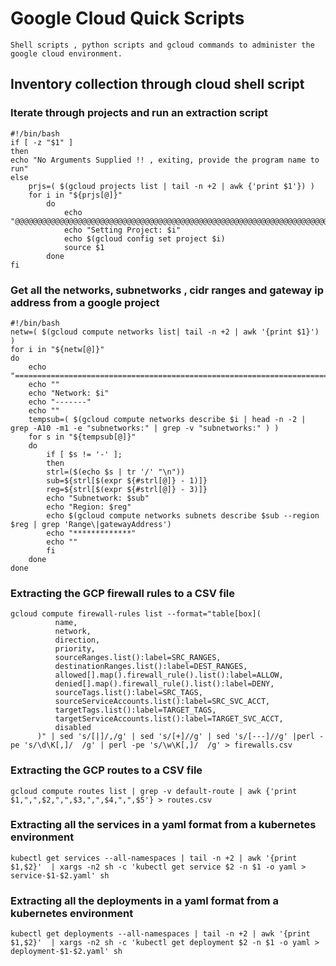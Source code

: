 # Google Cloud Quick Scripts

```
Shell scripts , python scripts and gcloud commands to administer the google cloud environment.
```

## Inventory collection through cloud shell script

### Iterate through projects and run an extraction script

```
#!/bin/bash
if [ -z "$1" ]
then
echo "No Arguments Supplied !! , exiting, provide the program name to run"
else
	prjs=( $(gcloud projects list | tail -n +2 | awk {'print $1'}) )
	for i in "${prjs[@]}"
		do
			echo "@@@@@@@@@@@@@@@@@@@@@@@@@@@@@@@@@@@@@@@@@@@@@@@@@@@@@@@@@@@@@@@@@@@@@@"
			echo "Setting Project: $i"
			echo $(gcloud config set project $i)
			source $1	
		done
fi

```

### Get all the networks, subnetworks , cidr ranges and gateway ip address from a google project

```
#!/bin/bash
netw=( $(gcloud compute networks list| tail -n +2 | awk '{print $1}') )
for i in "${netw[@]}"
do
	echo "======================================================================"
	echo ""
	echo "Network: $i"
	echo "-------"
	echo ""
	tempsub=( $(gcloud compute networks describe $i | head -n -2 | grep -A10 -m1 -e "subnetworks:" | grep -v "subnetworks:" ) )
	for s in "${tempsub[@]}"
	do
		if [ $s != '-' ];
		then
		strl=($(echo $s | tr '/' "\n"))
		sub=${strl[$(expr ${#strl[@]} - 1)]}
		reg=${strl[$(expr ${#strl[@]} - 3)]}
		echo "Subnetwork: $sub"
		echo "Region: $reg"
		echo $(gcloud compute networks subnets describe $sub --region $reg | grep 'Range\|gatewayAddress')
		echo "*************"
		echo ""
		fi
	done
done

```



### Extracting the GCP firewall rules to a CSV file

```
gcloud compute firewall-rules list --format="table[box](
          name,
          network,
          direction,
          priority,
          sourceRanges.list():label=SRC_RANGES,
          destinationRanges.list():label=DEST_RANGES,
          allowed[].map().firewall_rule().list():label=ALLOW,
          denied[].map().firewall_rule().list():label=DENY,
          sourceTags.list():label=SRC_TAGS,
          sourceServiceAccounts.list():label=SRC_SVC_ACCT,
          targetTags.list():label=TARGET_TAGS,
          targetServiceAccounts.list():label=TARGET_SVC_ACCT,
          disabled
      )" | sed 's/[|]/,/g' | sed 's/[+]//g' | sed 's/[---]//g' |perl -pe 's/\d\K[,]/  /g' | perl -pe 's/\w\K[,]/  /g' > firewalls.csv
```

### Extracting the GCP routes to a CSV file

```
gcloud compute routes list | grep -v default-route | awk {'print $1,",",$2,",",$3,",",$4,",",$5'} > routes.csv
```


### Extracting all the services in a yaml format from a kubernetes environment
```
kubectl get services --all-namespaces | tail -n +2 | awk '{print $1,$2}'  | xargs -n2 sh -c 'kubectl get service $2 -n $1 -o yaml > service-$1-$2.yaml' sh
```

### Extracting all the deployments in a yaml format from a kubernetes environment
```
kubectl get deployments --all-namespaces | tail -n +2 | awk '{print $1,$2}'  | xargs -n2 sh -c 'kubectl get deployment $2 -n $1 -o yaml > deployment-$1-$2.yaml' sh
```


